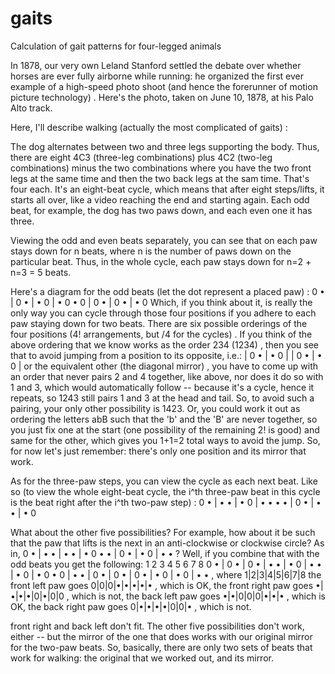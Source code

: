 gaits
=====

Calculation of gait patterns for four-legged animals

In 1878, our very own Leland Stanford settled the debate over 
whether horses are ever fully airborne while running: he organized 
the first ever example of a high-speed photo shoot (and hence the 
forerunner of motion picture technology) . Here's the photo, taken 
on June 10, 1878, at his Palo Alto track.

Here, I'll describe walking (actually the most complicated of gaits) :

The dog alternates between two and three legs supporting the body. 
Thus, there are eight 4C3 (three-leg combinations) plus 4C2 (two-leg 
combinations) minus the two combinations where you have the two front 
legs at the same time and then the two back legs at the sam time. 
That's four each. It's an eight-beat cycle, which means that after 
eight steps/lifts, it starts all over, like a video reaching the end 
and starting again. Each odd beat, for example, the dog has two paws 
down, and each even one it has three.

Viewing the odd and even beats separately, you can see that on each 
paw stays down for n beats, where n is the number of paws down on 
the particular beat. Thus, in the whole cycle, each paw stays down 
for n=2 + n=3 = 5 beats.

Here's a diagram for the odd beats (let the dot represent a placed paw) :
0 •  |  0 •  |  • 0  |  • 0
• 0  |  0 •  |  0 •  |  • 0
Which, if you think about it, is really the only way you can cycle 
through those four positions if you adhere to each paw staying down 
for two beats. There are six possible orderings of the four positions 
(4! arrangements, but /4 for the cycles) . If you think of the above 
ordering that we know works as the order 234 (1234) , then you see 
that to avoid jumping from a position to its opposite, i.e.:
|  0 •  |  • 0  | 
|  0 •  |  • 0  | 
or the equivalent other (the diagonal mirror) , you have to come up 
with an order that never pairs 2 and 4 together, like above, nor does 
it do so with 1 and 3, which would automatically follow -- because 
it's a cycle, hence it repeats, so 1243 still pairs 1 and 3 at the 
head and tail. So, to avoid such a pairing, your only other possibility 
is 1423. Or, you could work it out as ordering the letters abB such 
that the 'b' and the 'B' are never together, so you just fix one at 
the start (one possibility of the remaining 2! is good) and same for 
the other, which gives you 1+1=2 total ways to avoid the jump. So, 
for now let's just remember: there's only one position and its mirror 
that work.

As for the three-paw steps, you can view the cycle as each next beat. 
Like so (to view the whole eight-beat cycle, the i^th three-paw beat 
in this cycle is the beat right after the i^th two-paw step) :
0 •  |  • •  |  • 0  |  • •
• •  |  0 •  |  • •  |  • 0

What about the other five possibilities? For example, how about it be 
such that the paw that lifts is the next in an anti-clockwise or
clockwise circle? As in,
0 •  |  • •  |  • •  |  • 0
• •  |  0 •  |  • 0  |  • •
? Well, if you combine that with the odd beats you get the following:
  1      2        3       4        5       6       7        8
0 • |  0 •  |  0 •  |  • •  |  • 0  |  • •  |  • 0  |  • 0
• 0 |  • •  |  0 •  |  0 •  |  0 •  |  • 0  |  • 0  |  • •
, where 
                          1|2|3|4|5|6|7|8
the front left paw goes   0|0|0|•|•|•|•|• , which is OK,
the front right paw goes  •|•|•|•|0|•|0|0 , which is not,
the back left paw goes    •|•|0|0|0|•|•|• , which is OK,
the back right paw goes   0|•|•|•|•|0|0|• , which is not.

front right and back left don't fit. The other five possibilities don't work, 
either -- but the mirror of the one that does works with our original mirror 
for the two-paw beats. So, basically, there are only two sets of beats that 
work for walking: the original that we worked out, and its mirror.